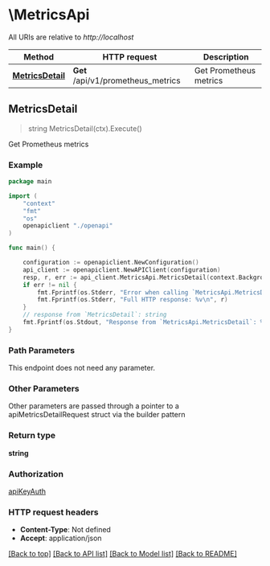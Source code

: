 # \MetricsApi

All URIs are relative to *http://localhost*

Method | HTTP request | Description
------------- | ------------- | -------------
[**MetricsDetail**](MetricsApi.md#MetricsDetail) | **Get** /api/v1/prometheus_metrics | Get Prometheus metrics



## MetricsDetail

> string MetricsDetail(ctx).Execute()

Get Prometheus metrics

### Example

```go
package main

import (
    "context"
    "fmt"
    "os"
    openapiclient "./openapi"
)

func main() {

    configuration := openapiclient.NewConfiguration()
    api_client := openapiclient.NewAPIClient(configuration)
    resp, r, err := api_client.MetricsApi.MetricsDetail(context.Background()).Execute()
    if err != nil {
        fmt.Fprintf(os.Stderr, "Error when calling `MetricsApi.MetricsDetail``: %v\n", err)
        fmt.Fprintf(os.Stderr, "Full HTTP response: %v\n", r)
    }
    // response from `MetricsDetail`: string
    fmt.Fprintf(os.Stdout, "Response from `MetricsApi.MetricsDetail`: %v\n", resp)
}
```

### Path Parameters

This endpoint does not need any parameter.

### Other Parameters

Other parameters are passed through a pointer to a apiMetricsDetailRequest struct via the builder pattern


### Return type

**string**

### Authorization

[apiKeyAuth](../README.md#apiKeyAuth)

### HTTP request headers

- **Content-Type**: Not defined
- **Accept**: application/json

[[Back to top]](#) [[Back to API list]](../README.md#documentation-for-api-endpoints)
[[Back to Model list]](../README.md#documentation-for-models)
[[Back to README]](../README.md)

